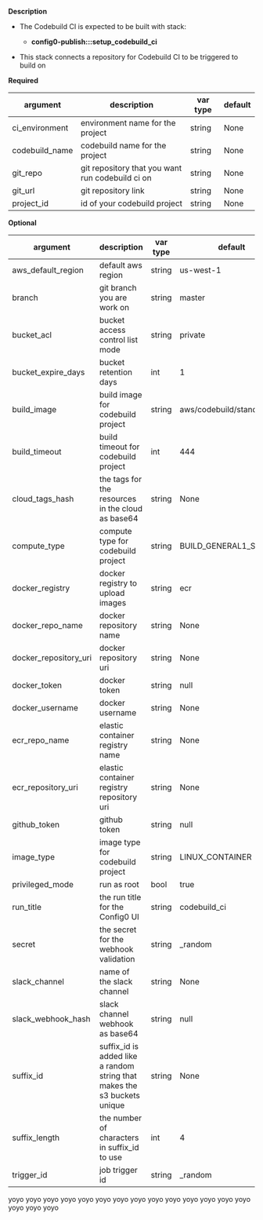 **Description**
  - The Codebuild CI is expected to be built with stack: 
     - __config0-publish:::setup_codebuild_ci__
    
  - This stack connects a repository for Codebuild CI to be triggered to build on

**Required**

| argument       | description                                                                  | var type | default      |
|----------------|------------------------------------------------------------------------------| -------- | ------------ |
| ci_environment    | environment name for the project                                          | string   | None         |
| codebuild_name    | codebuild name for the project                                            | string   | None         |
| git_repo          | git repository that you want run codebuild ci on                          | string   | None         |
| git_url           | git repository link                                                       | string   | None         |
| project_id        | id of your codebuild project                                              | string   | None         |

**Optional**

| argument                   | description                                        | var type |  default  |
| -------------------------- | -------------------------------------------------- | -------- | --------- |
| aws_default_region         | default aws region                                 |string    | us-west-1 |
| branch                     | git branch you are work on                         |string    | master |
| bucket_acl                 | bucket access control list mode                    |string    | private |
| bucket_expire_days         | bucket retention days                              |int       | 1 |
| build_image                | build image for codebuild project                  |string    | aws/codebuild/standard:5.0 |
| build_timeout              | build timeout for codebuild project                |int       | 444 |
| cloud_tags_hash            | the tags for the resources in the cloud as base64  |string    | None |
| compute_type               | compute type for codebuild project                 |string    | BUILD_GENERAL1_SMALL |
| docker_registry            | docker registry to upload images                   |string    | ecr |
| docker_repo_name           | docker repository name                             |string    | None |
| docker_repository_uri      | docker repository uri                              |string    | None |
| docker_token               | docker token                                       |string    | null |
| docker_username            | docker username                                    |string    | None |
| ecr_repo_name              | elastic container registry name                    |string    | None |
| ecr_repository_uri         | elastic container registry repository uri          |string    | None |
| github_token               | github token                                       |string    | null |
| image_type                 | image type for codebuild project                   |string    | LINUX_CONTAINER |
| privileged_mode            | run as root                                        |bool      | true |
| run_title                  | the run title for the Config0 UI                   |string    | codebuild_ci |
| secret                     | the secret for the webhook validation              |string    | _random |
| slack_channel              | name of the slack channel                          |string    | None |
| slack_webhook_hash         | slack channel webhook as base64                    |string    | null |
| suffix_id                  | suffix_id is added like a random string that makes the s3 buckets unique                          |string    | None |
| suffix_length              | the number of characters in suffix_id to use        |int       | 4 |
| trigger_id                 | job trigger id                                     |string    | _random |





yoyo
yoyo
yoyo
yoyo
yoyo
yoyo
yoyo
yoyo
yoyo
yoyo
yoyo
yoyo
yoyo
yoyo
yoyo
yoyo
yoyo
